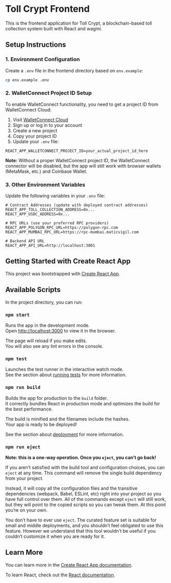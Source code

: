 # Toll Crypt Frontend

This is the frontend application for Toll Crypt, a blockchain-based toll collection system built with React and wagmi.

## Setup Instructions

### 1. Environment Configuration

Create a `.env` file in the frontend directory based on `env.example`:

```bash
cp env.example .env
```

### 2. WalletConnect Project ID Setup

To enable WalletConnect functionality, you need to get a project ID from WalletConnect Cloud:

1. Visit [WalletConnect Cloud](https://cloud.walletconnect.com/)
2. Sign up or log in to your account
3. Create a new project
4. Copy your project ID
5. Update your `.env` file:

```env
REACT_APP_WALLETCONNECT_PROJECT_ID=your_actual_project_id_here
```

**Note:** Without a proper WalletConnect project ID, the WalletConnect connector will be disabled, but the app will still work with browser wallets (MetaMask, etc.) and Coinbase Wallet.

### 3. Other Environment Variables

Update the following variables in your `.env` file:

```env
# Contract Addresses (update with deployed contract addresses)
REACT_APP_TOLL_COLLECTION_ADDRESS=0x...
REACT_APP_USDC_ADDRESS=0x...

# RPC URLs (use your preferred RPC providers)
REACT_APP_POLYGON_RPC_URL=https://polygon-rpc.com
REACT_APP_MUMBAI_RPC_URL=https://rpc-mumbai.maticvigil.com

# Backend API URL
REACT_APP_API_URL=http://localhost:3001
```

## Getting Started with Create React App

This project was bootstrapped with [Create React App](https://github.com/facebook/create-react-app).

## Available Scripts

In the project directory, you can run:

### `npm start`

Runs the app in the development mode.\
Open [http://localhost:3000](http://localhost:3000) to view it in the browser.

The page will reload if you make edits.\
You will also see any lint errors in the console.

### `npm test`

Launches the test runner in the interactive watch mode.\
See the section about [running tests](https://facebook.github.io/create-react-app/docs/running-tests) for more information.

### `npm run build`

Builds the app for production to the `build` folder.\
It correctly bundles React in production mode and optimizes the build for the best performance.

The build is minified and the filenames include the hashes.\
Your app is ready to be deployed!

See the section about [deployment](https://facebook.github.io/create-react-app/docs/deployment) for more information.

### `npm run eject`

**Note: this is a one-way operation. Once you `eject`, you can’t go back!**

If you aren’t satisfied with the build tool and configuration choices, you can `eject` at any time. This command will remove the single build dependency from your project.

Instead, it will copy all the configuration files and the transitive dependencies (webpack, Babel, ESLint, etc) right into your project so you have full control over them. All of the commands except `eject` will still work, but they will point to the copied scripts so you can tweak them. At this point you’re on your own.

You don’t have to ever use `eject`. The curated feature set is suitable for small and middle deployments, and you shouldn’t feel obligated to use this feature. However we understand that this tool wouldn’t be useful if you couldn’t customize it when you are ready for it.

## Learn More

You can learn more in the [Create React App documentation](https://facebook.github.io/create-react-app/docs/getting-started).

To learn React, check out the [React documentation](https://reactjs.org/).
